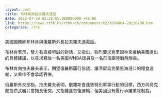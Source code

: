 ```yaml
---
layout: post
title: 布林肯與拉夫羅夫通話
date: 2022-07-30 02:28:05.000000000 +08:00
link: https://news.rthk.hk/rthk/ch/component/k2/1660064-20220730.htm
categories: rthk
---
```


美國國務卿布林肯與俄羅斯外長拉夫羅夫通電話。

布林肯表示，雙方有直接坦誠的對話，又指出，強烈要求克里姆林宮接納美國提出的具體建議，以尋求釋放一名美國WNBA球員及一名前海軍陸戰隊隊員。

布林肯向拉夫羅夫表示，期望俄羅斯履行協議，讓滯留烏克蘭黑海港口的糧食運輸，又重申不會承認吞併。

俄羅斯外交部指，拉夫羅夫表明，俄羅斯會達致特別軍事行動的目標，西方向烏克蘭提供武器只會拖長衝突，又指糧食恢復運輸，但美國沒有履行承諾撤除制裁。
